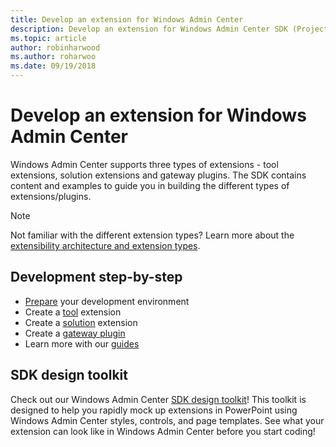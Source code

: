 ```yaml
---
title: Develop an extension for Windows Admin Center
description: Develop an extension for Windows Admin Center SDK (Project Honolulu)
ms.topic: article
author: robinharwood
ms.author: roharwoo
ms.date: 09/19/2018
---
```


# Develop an extension for Windows Admin Center

>

Windows Admin Center supports three types of extensions - tool extensions, solution extensions and gateway plugins. The SDK contains content and examples to guide you in building the different types of extensions/plugins.

> [!NOTE]
> Not familiar with the different extension types? Learn more about the [extensibility architecture and extension types](understand-extensions.md).

## Development step-by-step

- [Prepare](prepare-development-environment.md) your development environment
- Create a [tool](develop-tool.md) extension
- Create a [solution](develop-solution.md) extension
- Create a [gateway plugin](develop-gateway-plugin.md)
- Learn more with our [guides](guides.md)

## SDK design toolkit

Check out our Windows Admin Center [SDK design toolkit](https://github.com/Microsoft/windows-admin-center-sdk/blob/master/WindowsAdminCenterDesignToolkit.zip)! This toolkit is designed to help you rapidly mock up extensions in PowerPoint using Windows Admin Center styles, controls, and page templates. See what your extension can look like in Windows Admin Center before you start coding!
